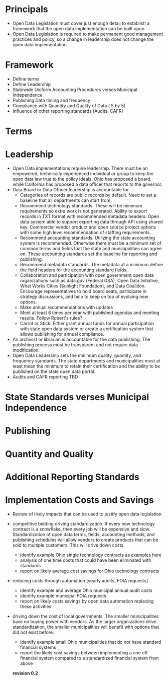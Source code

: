 # Principals
* Open Data Legislation must cover just enough detail to establish a framework that the open data implementation can be built upon
* Open Data Legislation is required to make permanent good management practices and policy, so a change in leadership does not change the open data implementation

# Framework
* Define terms
* Define Leadership
* Statewide Uniform Accounting Procedures verses Municipal Independence
* Publishing Data timing and frequency
* Compliance with Quantity and Quality of Data ( 5 by 5)
* Influence of other reporting standards (Audits, CAFR)

# Terms

# Leadership 
* Open Data implementations require leadership. There must be an empowered, technically experienced individual or group to keep the open data law true to the policy ideals. Ohio has proposed a board, while California has proposed a data officer that reports to the governor. 
* Data Board or Data Officer leadership is accountable for
  * Categories of records are public records by default. Need to set a baseline that all departments can start from.
  * Recommend technology standards. These will be minimum requirements so extra work is not generated. Ability to export records in TXT format with recommended metadata headers. Open data system able to support exporting data through API using shared key. Commercial vendor product and open source project options with some high level recommendation of staffing requirements. 
  * Recommend accounting standards. Utilizing the state accounting system is recommended. Otherwise there must be a minimum set of common terms and fields that the state and municipalities can agree on. These accounting standards set the baseline for reporting and publishing.
  * Recommend metadata standards. The metadata at a minimum define the field headers for the accounting standard fields. 
  * Collaboration and participation with open government open data organizations such as data.gov (Federal GSA), Open Data Initiative, What Works Cities (Sunlight Foundation), and Data Coalition. Encourage representatives to hold board seats, participate in strategy discussions, and help to keep on top of evolving new options. 
  * Make annual recommendations with updates
  * Meet at least 6 times per year with published agendas and meeting results. Follow Robert's rules?
  * Carrot or Stick: Either grant annual funds for annual participation with state open data system or create a certification system that allows publishing for annual compliance.
* An archivist or librarian is accountable for the data publishing. The publishing process must be transparent and not require data modification. 
* Open Data Leadership sets the minimum quality, quantity, and frequency standards. The state departments and municipalities must at least mean the minimum to retain their certification and the ability to be published on the state open data portal. 
* Audits and CAFR reporting TBD

# State Standards verses Municipal Independence
# Publishing
# Quantity and Quality
# Additional Reporting Standards

# Implementation Costs and Savings
* Review of likely impacts that can be used to justify open data legislation
* competitive bidding driving standardization. If every new technology contract is a snowflake, then every job will be expensive and slow. Standardization of open data terms, fields, accounting methods, and publishing schedules will allow vendors to create products that can be sold to multiple customers. This will drive down costs.
  * identify example Ohio single technology contracts as examples here
  * analysis of one time costs that could have been eliminated with standards
  * report on likely average cost savings for Ohio technology contracts
* reducing costs through automation [yearly audits, FOIA requests]
  * identify example and average Ohio municipal annual audit costs
  * identify example municipal FOIA requests
  * report on likely costs savings by open data automation replacing these activities 
* driving down the cost of local governments. The smaller municipalities have no buying power with vendors. As the larger organizations drive standardization, the smaller municipalities will benefit with options that did not exist before.
  * identify example small Ohio municipalities that do not have standard financial systems
  * report the likely cost savings between implementing a one off financial system compared to a standardized financial system from above
  
  **revision 0.2**